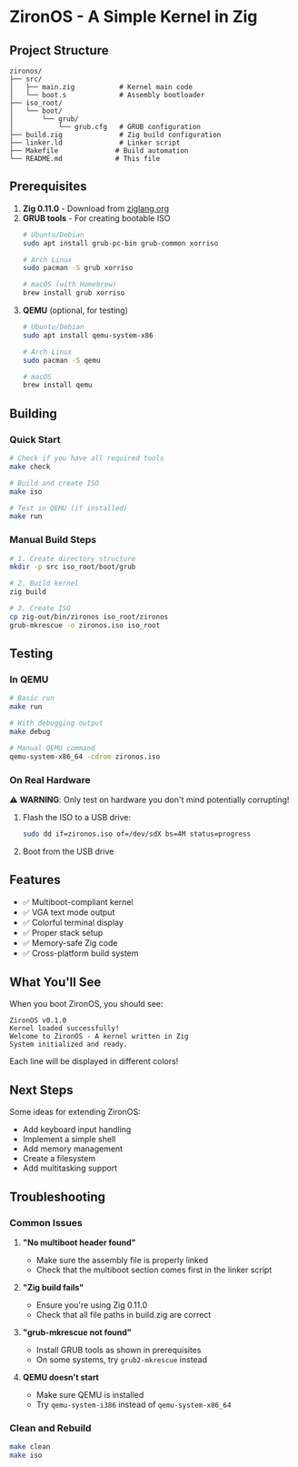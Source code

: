 # ZironOS - A Simple Kernel in Zig

## Project Structure
```
zironos/
├── src/
│   ├── main.zig           # Kernel main code
│   └── boot.s             # Assembly bootloader
├── iso_root/
│   └── boot/
│       └── grub/
│           └── grub.cfg   # GRUB configuration
├── build.zig              # Zig build configuration
├── linker.ld              # Linker script
├── Makefile              # Build automation
└── README.md             # This file
```

## Prerequisites

1. **Zig 0.11.0** - Download from [ziglang.org](https://ziglang.org/download/)
2. **GRUB tools** - For creating bootable ISO
   ```bash
   # Ubuntu/Debian
   sudo apt install grub-pc-bin grub-common xorriso

   # Arch Linux
   sudo pacman -S grub xorriso

   # macOS (with Homebrew)
   brew install grub xorriso
   ```
3. **QEMU** (optional, for testing)
   ```bash
   # Ubuntu/Debian
   sudo apt install qemu-system-x86

   # Arch Linux  
   sudo pacman -S qemu

   # macOS
   brew install qemu
   ```

## Building

### Quick Start
```bash
# Check if you have all required tools
make check

# Build and create ISO
make iso

# Test in QEMU (if installed)
make run
```

### Manual Build Steps
```bash
# 1. Create directory structure
mkdir -p src iso_root/boot/grub

# 2. Build kernel
zig build

# 3. Create ISO
cp zig-out/bin/zironos iso_root/zironos
grub-mkrescue -o zironos.iso iso_root
```

## Testing

### In QEMU
```bash
# Basic run
make run

# With debugging output
make debug

# Manual QEMU command
qemu-system-x86_64 -cdrom zironos.iso
```

### On Real Hardware
⚠️ **WARNING**: Only test on hardware you don't mind potentially corrupting!

1. Flash the ISO to a USB drive:
   ```bash
   sudo dd if=zironos.iso of=/dev/sdX bs=4M status=progress
   ```
2. Boot from the USB drive

## Features

- ✅ Multiboot-compliant kernel
- ✅ VGA text mode output  
- ✅ Colorful terminal display
- ✅ Proper stack setup
- ✅ Memory-safe Zig code
- ✅ Cross-platform build system

## What You'll See

When you boot ZironOS, you should see:
```
ZironOS v0.1.0
Kernel loaded successfully!
Welcome to ZironOS - A kernel written in Zig
System initialized and ready.
```

Each line will be displayed in different colors!

## Next Steps

Some ideas for extending ZironOS:
- Add keyboard input handling
- Implement a simple shell
- Add memory management
- Create a filesystem
- Add multitasking support

## Troubleshooting

### Common Issues

1. **"No multiboot header found"**
   - Make sure the assembly file is properly linked
   - Check that the multiboot section comes first in the linker script

2. **"Zig build fails"**
   - Ensure you're using Zig 0.11.0
   - Check that all file paths in build.zig are correct

3. **"grub-mkrescue not found"**
   - Install GRUB tools as shown in prerequisites
   - On some systems, try `grub2-mkrescue` instead

4. **QEMU doesn't start**
   - Make sure QEMU is installed
   - Try `qemu-system-i386` instead of `qemu-system-x86_64`

### Clean and Rebuild
```bash
make clean
make iso
```